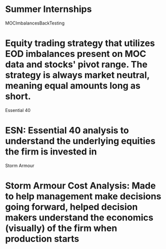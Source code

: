 # Summer Internships

MOCImbalancesBackTesting
# Equity trading strategy that utilizes EOD imbalances present on MOC data and stocks' pivot range. The strategy is always market neutral, meaning equal amounts long as short. 
Essential 40
# ESN: Essential 40 analysis to understand the underlying equities the firm is invested in 
Storm Armour
# Storm Armour Cost Analysis: Made to help management make decisions going forward, helped decision makers understand the economics (visually) of the firm when production starts
